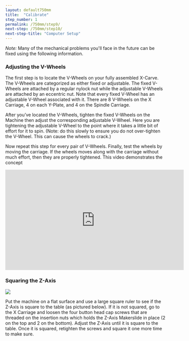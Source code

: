 ```yaml
---
layout: default750mm
title:  "Calibrate"
step_number: 1
permalink: /750mm/step9/
next-step: /750mm/step10/
next-step-title: "Computer Setup"
---
```



*Note:* Many of the mechanical problems you'll face in the future can be fixed using the following information.

<h3>Adjusting the V-Wheels</h3>

The first step is to locate the V-Wheels on your fully assembled X-Carve. The V-Wheels are categorized as either fixed or adjustable. The fixed V-Wheels are attached by a regular nylock nut while the adjustable V-Wheels are attached by an eccentric nut. Note that every fixed V-Wheel has an adjustable V-Wheel associated with it. There are 8 V-Wheels on the X Carriage, 4 on each Y-Plate, and 4 on the Spindle Carriage.

After you’ve located the V-Wheels, tighten the fixed V-Wheels on the Machine then adjust the corresponding adjustable V-Wheel. Here you are tightening the adjustable V-Wheel to the point where it takes a little bit of effort for it to spin. (Note: do this slowly to ensure you do not over-tighten the V-Wheel. This can cause the wheels to crack.)

Now repeat this step for every pair of V-Wheels. Finally, test the wheels by moving the carriage. If the wheels moves along with the carriage without much effort, then they are properly tightened. 
This video demonstrates the concept

<iframe width="560" height="315" src="https://www.youtube.com/embed/C0ejl-DHZFI" frameborder="0" allowfullscreen></iframe>
 
<h3>Squaring the Z-Axis</h3>

<img src="squaring.png">

Put the machine on a flat surface and use a large square ruler to see if the Z-Axis is square to the table (as pictured below). If it is not squared, go to the X Carriage and loosen the four button head cap screws that are threaded on the insertion nuts which holds the Z-Axis Makerslide in place (2 on the top and 2 on the bottom). Adjust the Z-Axis until it is square to the table. Once it is squared, retighten the screws and square it one more time to make sure.

 
